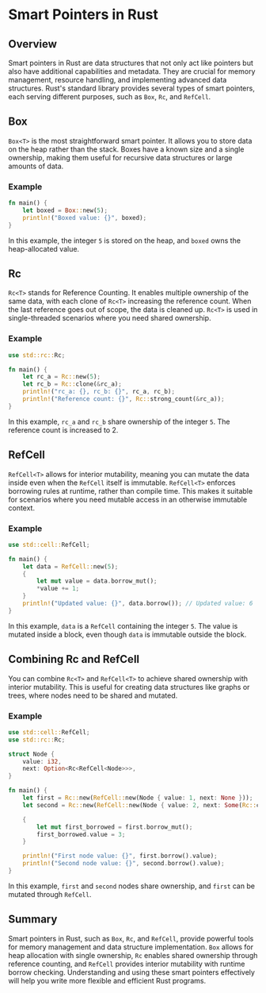 # Smart Pointers in Rust

## Overview

Smart pointers in Rust are data structures that not only act like pointers but also have additional capabilities and metadata. They are crucial for memory management, resource handling, and implementing advanced data structures. Rust's standard library provides several types of smart pointers, each serving different purposes, such as `Box`, `Rc`, and `RefCell`.

## Box<T>

`Box<T>` is the most straightforward smart pointer. It allows you to store data on the heap rather than the stack. Boxes have a known size and a single ownership, making them useful for recursive data structures or large amounts of data.

### Example

```rust
fn main() {
    let boxed = Box::new(5);
    println!("Boxed value: {}", boxed);
}
```

In this example, the integer `5` is stored on the heap, and `boxed` owns the heap-allocated value.

## Rc<T>

`Rc<T>` stands for Reference Counting. It enables multiple ownership of the same data, with each clone of `Rc<T>` increasing the reference count. When the last reference goes out of scope, the data is cleaned up. `Rc<T>` is used in single-threaded scenarios where you need shared ownership.

### Example

```rust
use std::rc::Rc;

fn main() {
    let rc_a = Rc::new(5);
    let rc_b = Rc::clone(&rc_a);
    println!("rc_a: {}, rc_b: {}", rc_a, rc_b);
    println!("Reference count: {}", Rc::strong_count(&rc_a));
}
```

In this example, `rc_a` and `rc_b` share ownership of the integer `5`. The reference count is increased to 2.

## RefCell<T>

`RefCell<T>` allows for interior mutability, meaning you can mutate the data inside even when the `RefCell` itself is immutable. `RefCell<T>` enforces borrowing rules at runtime, rather than compile time. This makes it suitable for scenarios where you need mutable access in an otherwise immutable context.

### Example

```rust
use std::cell::RefCell;

fn main() {
    let data = RefCell::new(5);
    {
        let mut value = data.borrow_mut();
        *value += 1;
    }
    println!("Updated value: {}", data.borrow()); // Updated value: 6
}
```

In this example, `data` is a `RefCell` containing the integer `5`. The value is mutated inside a block, even though `data` is immutable outside the block.

## Combining Rc<T> and RefCell<T>

You can combine `Rc<T>` and `RefCell<T>` to achieve shared ownership with interior mutability. This is useful for creating data structures like graphs or trees, where nodes need to be shared and mutated.

### Example

```rust
use std::cell::RefCell;
use std::rc::Rc;

struct Node {
    value: i32,
    next: Option<Rc<RefCell<Node>>>,
}

fn main() {
    let first = Rc::new(RefCell::new(Node { value: 1, next: None }));
    let second = Rc::new(RefCell::new(Node { value: 2, next: Some(Rc::clone(&first)) }));

    {
        let mut first_borrowed = first.borrow_mut();
        first_borrowed.value = 3;
    }

    println!("First node value: {}", first.borrow().value);
    println!("Second node value: {}", second.borrow().value);
}
```

In this example, `first` and `second` nodes share ownership, and `first` can be mutated through `RefCell`.

## Summary

Smart pointers in Rust, such as `Box`, `Rc`, and `RefCell`, provide powerful tools for memory management and data structure implementation. `Box` allows for heap allocation with single ownership, `Rc` enables shared ownership through reference counting, and `RefCell` provides interior mutability with runtime borrow checking. Understanding and using these smart pointers effectively will help you write more flexible and efficient Rust programs.
